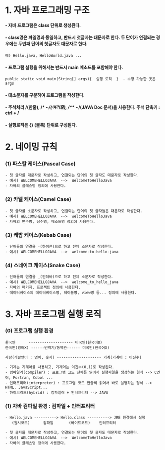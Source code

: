 # 1. 자바 프로그래밍 구조
#### - 자바 프로그램은 class 단위로 생성된다. 
#### - class명은 파일명과 동일하고, 반드시 첫글자는 대문자로 한다. 두 단어가 연결되는 경우에는 두번째 단어의 첫글자도 대문자로 한다.
	예) Hello.java, HelloWorld.java ...
#### - 프로그램 실행을 위해서는 반드시 main 메소드를 포함해야 한다.
	public static void main(String[] args){  실행 로직  }  - 수정 가능한 곳은 args
#### - 대소문자를 구분하여 프로그램을 작성한다.
#### - 주석처리 /(한줄), /* ~*/(여러줄), /** ~*/(JAVA Doc 문서)을 사용한다. 주석 단축키 : ctrl + /
#### - 실행로직은 {} (블록) 단위로 구성된다.

# 2. 네이밍 규칙
### (1) 파스칼 케이스(Pascal Case)
	- 첫 글자를 대문자로 작성하고, 연결되는 단어의 첫 글자도 대문자로 작성한다.
	- 예시) WELCOMEHELLOJAVA  -->  WelcomeToHelloJava
	- 자바의 클래스명 정의에 사용한다.

### (2) 카멜 케이스(Camel Case)
	- 첫 글자를 소문자로 작성하고, 연결되는 단어의 첫 글자들은 대문자로 작성한다.
	- 예시) WELCOMEHELLOJAVA  -->  welcomeToHelloJava
	- 자바의 변수명, 상수명, 메소드명 정의에 사용한다.

### (3) 케밥 케이스(Kebab Case)
	- 단어들의 연결을 -(하이픈)으로 하고 전체 소문자로 작성한다.
	- 예시) WELCOMEHELLOJAVA  -->  welcome-to-hello-java

### (4) 스네이크 케이스(Snake Case)
	- 단어들의 연결을 _(언더바)으로 하고 전체 소문자로 작성한다.
	- 예시) WELCOMEHELLOJAVA  -->  welcome_to_hello_java
	- 자바의 패키지, 프로젝트 정의에 사용한다.
	- 데이터베이스의 데이터베이스명, 테이블명, view명 등... 정의에 사용한다. 

# 3. 자바 프로그램 실행 로직
### (0) 프로그램 실행 환경
	한국인      -------------------- 미국인(한국어O)
	한국인(영어X) ------번역기/통역관------ 미국인(한국어X)

	사람(개발언어 : 영어, 숫자) -------------------- 기계(기계어 : 이진수)

	- 기계는 기계어를 사용하고, 기계어는 이진수(0,1)로 작성된다.
	- 컴파일러(compiler) : 프로그램 코드 전체를 읽어서 실행파일을 생성하는 형식 --> C언어, Fortran, Cobol ...
	- 인터프리터(interpreter) : 프로그램 코드 한줄씩 읽어서 바로 실행하는 형식 --> HTML, JavaScript...
	- 하이브리드(hybrid) : 컴파일러 + 인터프리터 --> JAVA
	
### (1) 자바 컴파일 환경 : 컴파일 + 인터프리터
	- Hello.java ----------> Hello.class ----------> JRE 환경에서 실행
	   (원시코드)      컴파일       (바이트코드)    인터프리터
	
	- 첫 글자를 대문자로 작성하고, 연결되는 단어의 첫 글자도 대문자로 작성한다.
	- 예시) WELCOMEHELLOJAVA  -->  WelcomeToHelloJava
	- 자바의 클래스명 정의에 사용한다.
